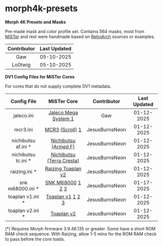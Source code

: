 # morph4k-presets
**Morph 4K Presets and Masks**

Pre-made mask and color profile set. Contains 564 masks, most from [MiSTer](https://github.com/MiSTer-devel) and rest were handmade based on [RetroArch](https://www.retroarch.com/) sources or examples.

| Contributor | Last Updated |
| :---: | :---: |
| Gaw | 05-10-2025 |
| Lo0twig | 05-10-2025 |

**DV1 Config Files for MiSTer Cores**

For cores that do not supply complete DV1 metadata.

| Config File | MiSTer Core | Contributor | Last Updated |
| :---: | :---: | :---: | :---: |
| jaleco.ini | [Jaleco Mega System 1](https://github.com/va7deo/MegaSys1_A) | Gaw | 01-12-2025 |
| mcr3.ini | [MCR3](https://github.com/MiSTer-devel/Arcade-MCR3_MiSTer) [(Scroll)](https://github.com/MiSTer-devel/Arcade-MCR3Scroll_MiSTer) [1](https://github.com/eubrunosilva/MiSTerMRA) | JesusBurnsNeon | 01-12-2025 |
| nichibutsu af.ini * | [Nichibutsu (Armed F)](https://github.com/va7deo/ArmedF) | JesusBurnsNeon | 01-12-2025 |
| nichibutsu tc.ini * | [Nichibutsu (Terra Cresta)](https://github.com/va7deo/TerraCresta) | JesusBurnsNeon | 01-12-2025 |
| raizing.ini * | [Raizing Toaplan v2](https://github.com/psomashekar/Raizing_FPGA) | JesusBurnsNeon | 01-12-2025 |
| snk m68000.ini * | [SNK M68000](https://github.com/va7deo/SNK68) [1](https://github.com/va7deo/PrehistoricIsle) [2](https://github.com/va7deo/alpha68k) [3](https://github.com/va7deo/NextSpace) | JesusBurnsNeon | 01-17-2025 |
| toaplan v1.ini * | [Toaplan v1](https://github.com/va7deo/zerowing) [1](https://github.com/va7deo/rallybike) [2](https://github.com/va7deo/vimana) [3](https://github.com/va7deo/demonswld) | JesusBurnsNeon | 01-12-2025 |
| toaplan v2.ini * | [Toaplan v2](https://github.com/atrac17/Toaplan2) | JesusBurnsNeon | 01-12-2025 |

(*) Requires Morph firmware 3.9.46.135 or greater. Some have a short ROM RAM check sequence. With Raizing, allow 1-5 mins for the ROM RAM check to pass before the core loads.
